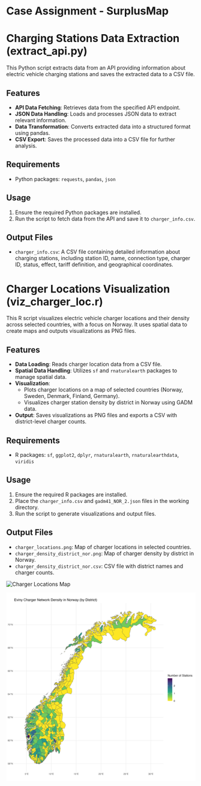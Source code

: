 # Case Assignment - SurplusMap

# Charging Stations Data Extraction (extract_api.py)

This Python script extracts data from an API providing information about electric vehicle charging stations and saves the extracted data to a CSV file.

## Features

- **API Data Fetching**: Retrieves data from the specified API endpoint.
- **JSON Data Handling**: Loads and processes JSON data to extract relevant information.
- **Data Transformation**: Converts extracted data into a structured format using pandas.
- **CSV Export**: Saves the processed data into a CSV file for further analysis.

## Requirements

- Python packages: `requests`, `pandas`, `json`

## Usage

1. Ensure the required Python packages are installed.
2. Run the script to fetch data from the API and save it to `charger_info.csv`.

## Output Files

- `charger_info.csv`: A CSV file containing detailed information about charging stations, including station ID, name, connection type, charger ID, status, effect, tariff definition, and geographical coordinates.


# Charger Locations Visualization (viz_charger_loc.r)

This R script visualizes electric vehicle charger locations and their density across selected countries, with a focus on Norway. It uses spatial data to create maps and outputs visualizations as PNG files.

## Features

- **Data Loading**: Reads charger location data from a CSV file.
- **Spatial Data Handling**: Utilizes `sf` and `rnaturalearth` packages to manage spatial data.
- **Visualization**: 
  - Plots charger locations on a map of selected countries (Norway, Sweden, Denmark, Finland, Germany).
  - Visualizes charger station density by district in Norway using GADM data.
- **Output**: Saves visualizations as PNG files and exports a CSV with district-level charger counts.

## Requirements

- R packages: `sf`, `ggplot2`, `dplyr`, `rnaturalearth`, `rnaturalearthdata`, `viridis`

## Usage

1. Ensure the required R packages are installed.
2. Place the `charger_info.csv` and `gadm41_NOR_2.json` files in the working directory.
3. Run the script to generate visualizations and output files.

## Output Files

- `charger_locations.png`: Map of charger locations in selected countries.
- `charger_density_district_nor.png`: Map of charger density by district in Norway.
- `charger_density_district_nor.csv`: CSV file with district names and charger counts.

![Charger Locations Map](charger_locations_map.png)

![Charger Density by District in Norway](charger_density_district_nor.png)